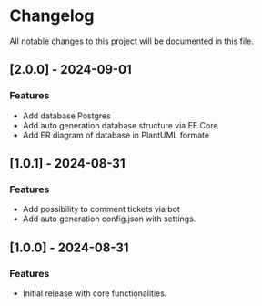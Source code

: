 # Changelog

All notable changes to this project will be documented in this file.

## [2.0.0] - 2024-09-01

### Features
- Add database Postgres
- Add auto generation database structure via  EF Core
- Add ER diagram of database in PlantUML formate

## [1.0.1] - 2024-08-31

### Features
- Add possibility to comment tickets via bot
- Add auto generation config.json with settings.

## [1.0.0] - 2024-08-31

### Features
- Initial release with core functionalities.

